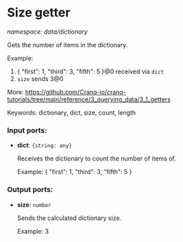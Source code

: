 # Size getter

_namespace: data/dictionary_

Gets the number of items in the dictionary.

Example:
1. { "first": 1, "third": 3, "fifth": 5 }@0 received via `dict`
3. `size` sends 3@0

More:
https://github.com/Cranq-io/cranq-tutorials/tree/main/reference/3_querying_data/3_1_getters

Keywords: dictionary, dict, size, count, length

### Input ports:

* __dict__: ` {string: any} `

    Receives the dictionary to count the number of items of.
    
    Example:
    { "first": 1, "third": 3, "fifth": 5 }

### Output ports:

* __size__: ` number `

    Sends the calculated dictionary size.
    
    Example:
    3

